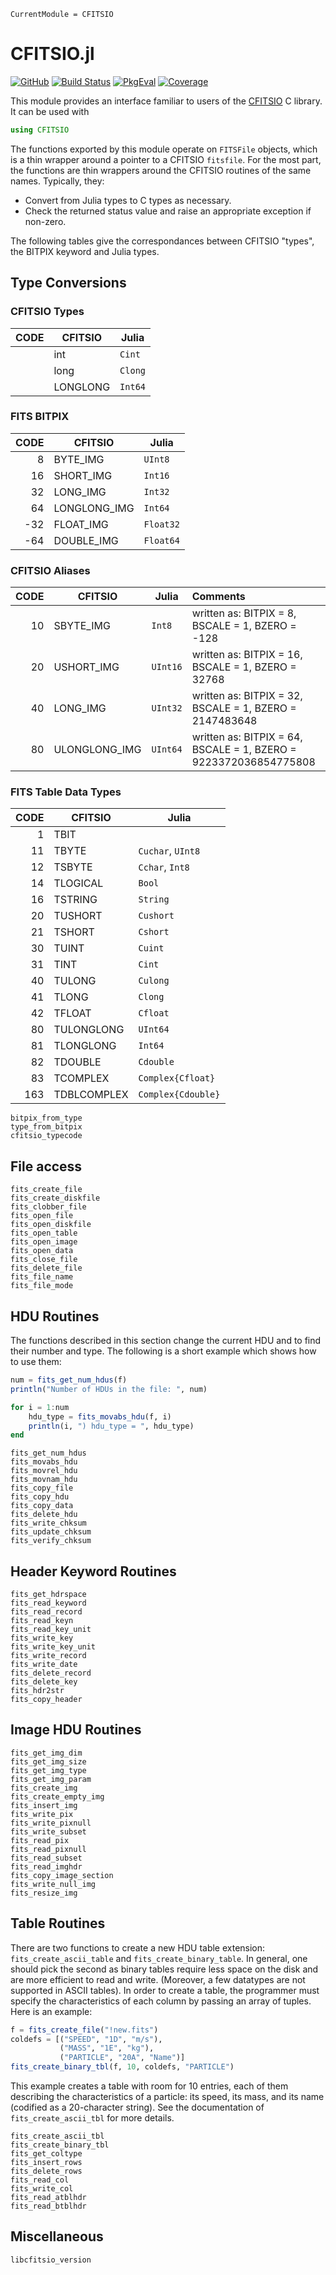 ```@meta
CurrentModule = CFITSIO
```

# CFITSIO.jl

[![GitHub](https://img.shields.io/badge/Code-GitHub-black.svg)](https://github.com/juliaastro/CFITSIO.jl)
[![Build Status](https://github.com/JuliaAstro/CFITSIO.jl/workflows/CI/badge.svg)](https://github.com/JuliaAstro/CFITSIO.jl/actions)
[![PkgEval](https://juliaci.github.io/NanosoldierReports/pkgeval_badges/C/CFITSIO.svg)](https://juliaci.github.io/NanosoldierReports/pkgeval_badges/report.html)
[![Coverage](https://codecov.io/gh/JuliaAstro/CFITSIO.jl/branch/master/graph/badge.svg)](https://codecov.io/gh/JuliaAstro/CFITSIO.jl)

This module provides an interface familiar to users of the
[CFITSIO](http://heasarc.gsfc.nasa.gov/fitsio/) C library. It can be used with

```julia
using CFITSIO
```

The functions exported by this module operate on `FITSFile` objects,
which is a thin wrapper around a pointer to a CFITSIO `fitsfile`.
For the most part, the functions are thin wrappers around the CFITSIO
routines of the same names. Typically, they:

* Convert from Julia types to C types as necessary.
* Check the returned status value and raise an appropriate exception if
  non-zero.

The following tables give the correspondances between CFITSIO "types",
the BITPIX keyword and Julia types.

## Type Conversions

### CFITSIO Types
| CODE | CFITSIO   | Julia   |
|-----:|-----------|---------|
|      | int       | `Cint`  |
|      | long      | `Clong` |
|      | LONGLONG  | `Int64` |

### FITS BITPIX
| CODE | CFITSIO       | Julia     |
|-----:|---------------|-----------|
|    8 | BYTE\_IMG     | `UInt8`   |
|   16 | SHORT\_IMG    | `Int16`   |
|   32 | LONG\_IMG     | `Int32`   |
|   64 | LONGLONG\_IMG | `Int64`   |
|  -32 | FLOAT\_IMG    | `Float32` |
|  -64 | DOUBLE\_IMG   | `Float64` |

### CFITSIO Aliases
| CODE | CFITSIO        | Julia    | Comments                                                         |
|-----:|----------------|----------|:-----------------------------------------------------------------|
|   10 | SBYTE\_IMG     | `Int8`   | written as: BITPIX = 8, BSCALE = 1, BZERO = -128                 |
|   20 | USHORT\_IMG    | `UInt16` | written as: BITPIX = 16, BSCALE = 1, BZERO = 32768               |
|   40 | LONG\_IMG      | `UInt32` | written as: BITPIX = 32, BSCALE = 1, BZERO = 2147483648          |
|   80 | ULONGLONG\_IMG | `UInt64` | written as: BITPIX = 64, BSCALE = 1, BZERO = 9223372036854775808 |

### FITS Table Data Types
| CODE | CFITSIO     | Julia              |
|-----:|-------------|--------------------|
|    1 | TBIT        |                    |
|   11 | TBYTE       | `Cuchar`, `UInt8`  |
|   12 | TSBYTE      | `Cchar`, `Int8`    |
|   14 | TLOGICAL    | `Bool  `           |
|   16 | TSTRING     | `String  `         |
|   20 | TUSHORT     | `Cushort`          |
|   21 | TSHORT      | `Cshort`           |
|   30 | TUINT       | `Cuint`            |
|   31 | TINT        | `Cint`             |
|   40 | TULONG      | `Culong`           |
|   41 | TLONG       | `Clong`            |
|   42 | TFLOAT      | `Cfloat`           |
|   80 | TULONGLONG  | `UInt64`           |
|   81 | TLONGLONG   | `Int64`            |
|   82 | TDOUBLE     | `Cdouble`          |
|   83 | TCOMPLEX    | `Complex{Cfloat}`  |
|  163 | TDBLCOMPLEX | `Complex{Cdouble}` |

```@docs
bitpix_from_type
type_from_bitpix
cfitsio_typecode
```

## File access

```@docs
fits_create_file
fits_create_diskfile
fits_clobber_file
fits_open_file
fits_open_diskfile
fits_open_table
fits_open_image
fits_open_data
fits_close_file
fits_delete_file
fits_file_name
fits_file_mode
```

## HDU Routines

The functions described in this section change the current
HDU and to find their number and type. The following is a short
example which shows how to use them:

```julia
num = fits_get_num_hdus(f)
println("Number of HDUs in the file: ", num)

for i = 1:num
    hdu_type = fits_movabs_hdu(f, i)
    println(i, ") hdu_type = ", hdu_type)
end
```

```@docs
fits_get_num_hdus
fits_movabs_hdu
fits_movrel_hdu
fits_movnam_hdu
fits_copy_file
fits_copy_hdu
fits_copy_data
fits_delete_hdu
fits_write_chksum
fits_update_chksum
fits_verify_chksum
```

## Header Keyword Routines

```@docs
fits_get_hdrspace
fits_read_keyword
fits_read_record
fits_read_keyn
fits_read_key_unit
fits_write_key
fits_write_key_unit
fits_write_record
fits_write_date
fits_delete_record
fits_delete_key
fits_hdr2str
fits_copy_header
```

## Image HDU Routines

```@docs
fits_get_img_dim
fits_get_img_size
fits_get_img_type
fits_get_img_param
fits_create_img
fits_create_empty_img
fits_insert_img
fits_write_pix
fits_write_pixnull
fits_write_subset
fits_read_pix
fits_read_pixnull
fits_read_subset
fits_read_imghdr
fits_copy_image_section
fits_write_null_img
fits_resize_img
```

## Table Routines

There are two functions to create a new HDU table extension:
`fits_create_ascii_table` and `fits_create_binary_table`. In general,
one should pick the second as binary tables require less space on the
disk and are more efficient to read and write. (Moreover, a few
datatypes are not supported in ASCII tables). In order to create a
table, the programmer must specify the characteristics of each column
by passing an array of tuples. Here is an example:

```julia
f = fits_create_file("!new.fits")
coldefs = [("SPEED", "1D", "m/s"),
           ("MASS", "1E", "kg"),
           ("PARTICLE", "20A", "Name")]
fits_create_binary_tbl(f, 10, coldefs, "PARTICLE")
```

This example creates a table with room for 10 entries, each of them
describing the characteristics of a particle: its speed, its mass, and
its name (codified as a 20-character string). See the documentation of
`fits_create_ascii_tbl` for more details.

```@docs
fits_create_ascii_tbl
fits_create_binary_tbl
fits_get_coltype
fits_insert_rows
fits_delete_rows
fits_read_col
fits_write_col
fits_read_atblhdr
fits_read_btblhdr
```

## Miscellaneous

```@docs
libcfitsio_version
```
